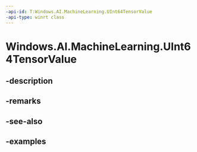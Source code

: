 ```yaml
---
-api-id: T:Windows.AI.MachineLearning.UInt64TensorValue
-api-type: winrt class
---
```


<!-- Class syntax.
public class UInt64TensorValue : IFeatureValue, ITensorValue, IClosable
-->

# Windows.AI.MachineLearning.UInt64TensorValue

## -description

## -remarks

## -see-also

## -examples

